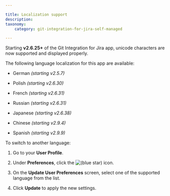 ```yaml
---

title: Localization support
description:
taxonomy:
    category: git-integration-for-jira-self-managed

---
```

Starting **v2.6.25+** of the Git Integration for Jira app, unicode characters are now supported and displayed properly.

The following language localization for this app are available:

*   German _(starting v2.5.7)_

*   Polish _(starting v2.6.30)_

*   French _(starting v2.6.31)_

*   Russian _(starting v2.6.31)_

*   Japanese _(starting v2.6.38)_

*   Chinese _(starting v2.9.4)_

*   Spanish _(starting v2.9.9)_


To switch to another language:

1.  Go to your **User Profile**.

2.  Under **Preferences**, click the ![(blue star)](https://bigbrassband.atlassian.net/wiki/s/-1639011364/6452/8b4898d3c114827e64ec143b4fa79bb76a6cfa5b/_/images/icons/emoticons/star_blue.png) icon.

3.  On the **Update User Preferences** screen, select one of the supported language from the list.

4.  Click **Update** to apply the new settings.
